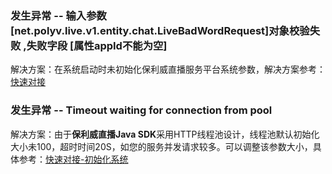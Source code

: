 ###  发生异常 -- 输入参数 [net.polyv.live.v1.entity.chat.LiveBadWordRequest]对象校验失败 ,失败字段 [属性appId不能为空] <!-- {docsify-ignore-all} -->  

解决方案：在系统启动时未初始化保利威直播服务平台系统参数，解决方案参考：[快速对接](/quick_start?id=_前提条件)

### 发生异常 -- Timeout waiting for connection from pool

解决方案：由于**保利威直播Java SDK**采用HTTP线程池设计，线程池默认初始化大小未100，超时时间20S，如您的服务并发请求较多。可以调整该参数大小，具体参考：[快速对接-初始化系统](/quick_start?id=_2初始化系统)

 
